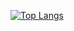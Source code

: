 [![Top Langs](https://github-readme-stats.vercel.app/api/top-langs/?username=gnarlsley&hide=SCSS,javascript&langcount=10)](https://github.com/anuraghazra/github-readme-stats)
<!--
**Gnarlsley/Gnarlsley** is a ✨ _special_ ✨ repository because its `README.md` (this file) appears on your GitHub profile.

Here are some ideas to get you started:

- 🔭 I’m currently working on ...
- 🌱 I’m currently learning ...
- 👯 I’m looking to collaborate on ...
- 🤔 I’m looking for help with ...
- 💬 Ask me about ...
- 📫 How to reach me: ...
- 😄 Pronouns: ...
- ⚡ Fun fact: ...
-->
